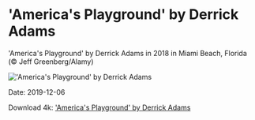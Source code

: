 # 'America's Playground' by Derrick Adams

'America's Playground' by Derrick Adams in 2018 in Miami Beach, Florida (© Jeff Greenberg/Alamy)

!['America's Playground' by Derrick Adams](https://bing.com/th?id=OHR.AmericasPlayground_EN-US9140833973_UHD.jpg&rf=LaDigue_UHD.jpg&pid=hp&w=1024&h=576)

Date: 2019-12-06

Download 4k: ['America's Playground' by Derrick Adams](https://bing.com/th?id=OHR.AmericasPlayground_EN-US9140833973_UHD.jpg&rf=LaDigue_UHD.jpg&pid=hp&w=3840&h=2160)

